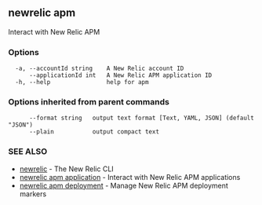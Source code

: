 ## newrelic apm

Interact with New Relic APM

### Options

```
  -a, --accountId string    A New Relic account ID
      --applicationId int   A New Relic APM application ID
  -h, --help                help for apm
```

### Options inherited from parent commands

```
      --format string   output text format [Text, YAML, JSON] (default "JSON")
      --plain           output compact text
```

### SEE ALSO

* [newrelic](newrelic.md)	 - The New Relic CLI
* [newrelic apm application](newrelic_apm_application.md)	 - Interact with New Relic APM applications
* [newrelic apm deployment](newrelic_apm_deployment.md)	 - Manage New Relic APM deployment markers

